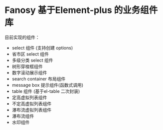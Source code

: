 # Fanosy 基于Element-plus 的业务组件库

目前实现的组件：
- select 组件 (支持创建 options)
- 省市区 select 组件
- 多级分类 select 组件
- 树形穿梭框组件
- 数字滚动展示组件
- search container 布局组件
- message box 提示组件(函数式调用)
- table 组件 (基于el-table 二次封装)
- 定高虚拟列表组件
- 不定高虚拟列表组件
- 瀑布流虚拟列表组件
- 瀑布流组件
- 水印组件
